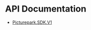 # API Documentation

- [Picturepark.SDK.V1](https://rawgit.com/Picturepark/Picturepark.SDK.DotNet/master/docs/Picturepark.SDK.V1/api)